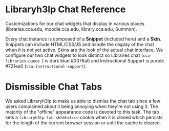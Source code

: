 # Libraryh3lp Chat Reference

Customizations for our chat widgets that display in various places (libraries.cca.edu, moodle.cca.edu, library.cca.edu, Summon).

Every chat instance is composed of a **Snippet** (included here) and a **Skin**. Snippets can include HTML/CSS/JS and handle the display of the chat when it is not yet active. Skins are the look of the actual chat interface. We configure our two chat widgets to look distinct so Libraries chat (`cca-libraries-queue
`) is dark blue #0076a0 and Instructional Support is purple #721ea0 (`cca-instructional-support`).

# Dismissible Chat Tabs

We asked Libraryh3lp to make us able to dismiss the chat tab since a few users complained about it being annoying when they're not using it. The majority of the "offline" appearance code is devoted to this task. The tab sets a `libraryh3lp-tab-shhhh=true` cookie when it is closed which persists for the length of the current browser session or until the cache is cleared.
